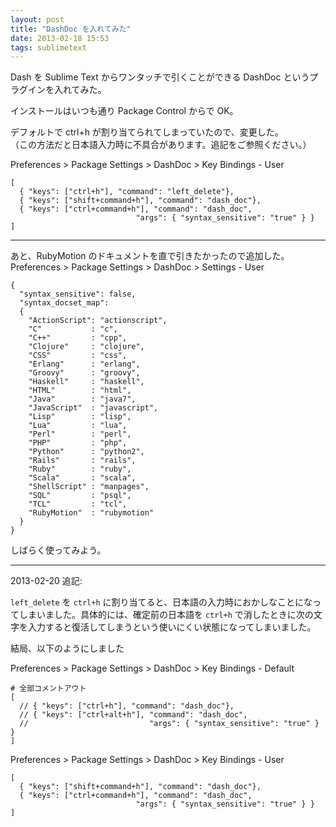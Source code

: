 ```yaml
---
layout: post
title: "DashDoc を入れてみた"
date: 2013-02-18 15:53
tags: sublimetext
---
```

Dash を Sublime Text からワンタッチで引くことができる DashDoc というプラグインを入れてみた。

インストールはいつも通り Package Control からで OK。

デフォルトで ctrl+h が割り当てられてしまっていたので、変更した。  
（この方法だと日本語入力時に不具合があります。追記をご参照ください。）

Preferences > Package Settings > DashDoc > Key Bindings - User

```
[
  { "keys": ["ctrl+h"], "command": "left_delete"},
  { "keys": ["shift+command+h"], "command": "dash_doc"},
  { "keys": ["ctrl+command+h"], "command": "dash_doc",
                            "args": { "syntax_sensitive": "true" } }
]
```

---

あと、RubyMotion のドキュメントを直で引きたかったので追加した。
Preferences > Package Settings > DashDoc > Settings - User

```
{
  "syntax_sensitive": false,
  "syntax_docset_map":
  {
    "ActionScript": "actionscript",
    "C"           : "c",
    "C++"         : "cpp",
    "Clojure"     : "clojure",
    "CSS"         : "css",
    "Erlang"      : "erlang",
    "Groovy"      : "groovy",
    "Haskell"     : "haskell",
    "HTML"        : "html",
    "Java"        : "java7",
    "JavaScript"  : "javascript",
    "Lisp"        : "lisp",
    "Lua"         : "lua",
    "Perl"        : "perl",
    "PHP"         : "php",
    "Python"      : "python2",
    "Rails"       : "rails",
    "Ruby"        : "ruby",
    "Scala"       : "scala",
    "ShellScript" : "manpages",
    "SQL"         : "psql",
    "TCL"         : "tcl",
    "RubyMotion"  : "rubymotion"
  }
}
```

しばらく使ってみよう。

----

2013-02-20 追記:

`left_delete` を `ctrl+h` に割り当てると、日本語の入力時におかしなことになってしまいました。具体的には、確定前の日本語を `ctrl+h` で消したときに次の文字を入力すると復活してしまうという使いにくい状態になってしまいました。

結局、以下のようにしました


Preferences > Package Settings > DashDoc > Key Bindings - Default

```
# 全部コメントアウト
[
  // { "keys": ["ctrl+h"], "command": "dash_doc"},
  // { "keys": ["ctrl+alt+h"], "command": "dash_doc",
  //                           "args": { "syntax_sensitive": "true" } }
]
```


Preferences > Package Settings > DashDoc > Key Bindings - User

```
[
  { "keys": ["shift+command+h"], "command": "dash_doc"},
  { "keys": ["ctrl+command+h"], "command": "dash_doc",
                            "args": { "syntax_sensitive": "true" } }
]
```
